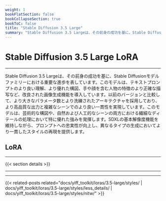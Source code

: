 ```yaml
---
weight: 1
bookFlatSection: false
bookCollapseSection: true
bookToC: false
title: "Stable Diffusion 3.5 Large"
summary: "Stable Diffusion 3.5 Largeは、その前身の成功を基に、Stable Diffusionモデルファミリーにおける重要な進歩を表しています。このモデルは、テキストプロンプトのより良い理解、より優れた構図、手や顔を含む人物の特徴のより正確な描写など、改良された画像生成機能を導入しています。以前のバージョンと比較して、より大きなパラメータ数とより洗練されたアーキテクチャを採用しており、より高品質な出力と複雑なシーンでのより良い一貫性を実現しています。このモデルは、芸術的な構図や、自然および人工的なシーンの両方における繊細なディテールの処理において特に優れた強みを発揮します。SDXLの基本解像度機能を維持しながら、プロンプトへの忠実性が向上し、異なるタイプの生成においてより一貫したスタイルの再現を提供します。"
---
```


<!--markdownlint-disable MD025 -->

# Stable Diffusion 3.5 Large LoRA

---

Stable Diffusion 3.5 Largeは、その前身の成功を基に、Stable Diffusionモデルファミリーにおける重要な進歩を表しています。このモデルは、テキストプロンプトのより良い理解、より優れた構図、手や顔を含む人物の特徴のより正確な描写など、改良された画像生成機能を導入しています。以前のバージョンと比較して、より大きなパラメータ数とより洗練されたアーキテクチャを採用しており、より高品質な出力と複雑なシーンでのより良い一貫性を実現しています。このモデルは、芸術的な構図や、自然および人工的なシーンの両方における繊細なディテールの処理において特に優れた強みを発揮します。SDXLの基本解像度機能を維持しながら、プロンプトへの忠実性が向上し、異なるタイプの生成においてより一貫したスタイルの再現を提供します。

## LoRA

---

{{< section details >}}

---

---

{{< related-posts related="docs/yiff_toolkit/loras/3.5-large/styles/ | docs/yiff_toolkit/loras/3.5-large/styles/less_details/ | docs/yiff_toolkit/loras/3.5-large/styles/nitw/" >}}
